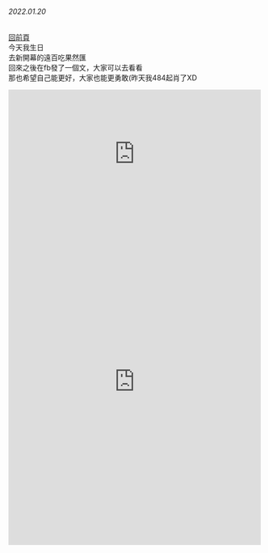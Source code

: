 ###### 2022.01.20

[回前頁](https://whaleon120.github.io/blogs/feeling/main)   
今天我生日  
去新開幕的遠百吃果然匯  
回來之後在fb發了一個文，大家可以去看看  
那也希望自己能更好，大家也能更勇敢(昨天我484起肖了XD  
<iframe src="https://www.facebook.com/plugins/post.php?href=https%3A%2F%2Fwww.facebook.com%2Fpermalink.php%3Fstory_fbid%3D258239126381109%26id%3D100065850711190&show_text=true&width=500" width="500" height="254" style="border:none;overflow:hidden" scrolling="no" frameborder="0" allowfullscreen="true" allow="autoplay; clipboard-write; encrypted-media; picture-in-picture; web-share"></iframe>
<iframe src="https://www.facebook.com/plugins/post.php?href=https%3A%2F%2Fwww.facebook.com%2Fpermalink.php%3Fstory_fbid%3D258035159734839%26id%3D100065850711190&show_text=true&width=500" width="500" height="646" style="border:none;overflow:hidden" scrolling="no" frameborder="0" allowfullscreen="true" allow="autoplay; clipboard-write; encrypted-media; picture-in-picture; web-share"></iframe>

